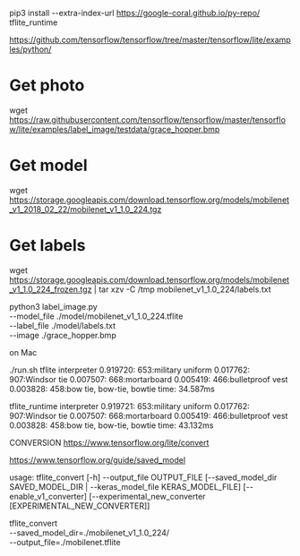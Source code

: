 

pip3 install --extra-index-url https://google-coral.github.io/py-repo/ tflite_runtime

https://github.com/tensorflow/tensorflow/tree/master/tensorflow/lite/examples/python/


# Get photo

wget https://raw.githubusercontent.com/tensorflow/tensorflow/master/tensorflow/lite/examples/label_image/testdata/grace_hopper.bmp 

# Get model
wget https://storage.googleapis.com/download.tensorflow.org/models/mobilenet_v1_2018_02_22/mobilenet_v1_1.0_224.tgz 

# Get labels
wget https://storage.googleapis.com/download.tensorflow.org/models/mobilenet_v1_1.0_224_frozen.tgz  | tar xzv -C /tmp  mobilenet_v1_1.0_224/labels.txt

python3 label_image.py \
  --model_file ./model/mobilenet_v1_1.0_224.tflite \
  --label_file ./model/labels.txt \
  --image ./grace_hopper.bmp

on Mac

./run.sh
tflite interpreter
0.919720: 653:military uniform
0.017762: 907:Windsor tie
0.007507: 668:mortarboard
0.005419: 466:bulletproof vest
0.003828: 458:bow tie, bow-tie, bowtie
time: 34.587ms

tflite_runtime interpreter
0.919721: 653:military uniform
0.017762: 907:Windsor tie
0.007507: 668:mortarboard
0.005419: 466:bulletproof vest
0.003828: 458:bow tie, bow-tie, bowtie
time: 43.132ms


CONVERSION
https://www.tensorflow.org/lite/convert

https://www.tensorflow.org/guide/saved_model


usage: tflite_convert [-h] --output_file OUTPUT_FILE
                      [--saved_model_dir SAVED_MODEL_DIR | --keras_model_file KERAS_MODEL_FILE]
                      [--enable_v1_converter]
                      [--experimental_new_converter [EXPERIMENTAL_NEW_CONVERTER]]


tflite_convert \
  --saved_model_dir=./mobilenet_v1_1.0_224/ \
  --output_file=./mobilenet.tflite
  

  




